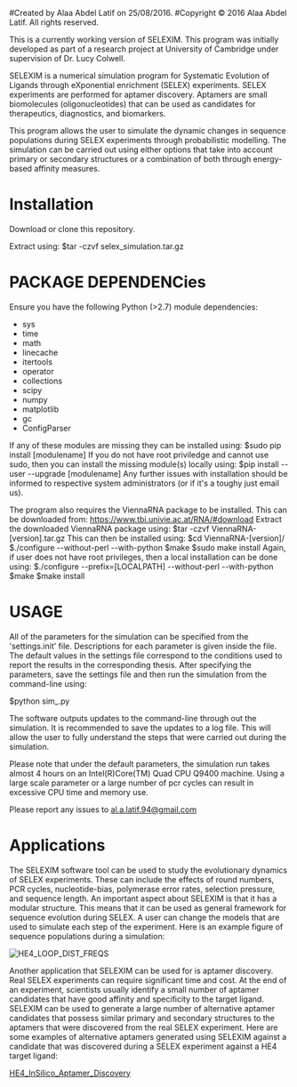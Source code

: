 #Created by Alaa Abdel Latif on 25/08/2016. 
#Copyright © 2016 Alaa Abdel Latif. All rights reserved.

This is a currently working version of SELEXIM. This program was initially developed as part of a research project at University of Cambridge under supervision of Dr. Lucy Colwell. 

SELEXIM is a numerical simulation program for Systematic Evolution of Ligands through eXponential enrichment (SELEX) experiments. SELEX experiments are performed for aptamer discovery. Aptamers are small biomolecules 
(oligonucleotides) that can be used as candidates for therapeutics, diagnostics, and biomarkers. 

This program allows the user to simulate the dynamic changes in sequence populations during SELEX experiments through probabilistic modelling. The simulation can be carried out using either options that take into account primary or secondary structures or a combination of both through energy-based affinity measures. 

Installation
============================
Download or clone this repository.

Extract using:
$tar -czvf selex_simulation.tar.gz

PACKAGE DEPENDENCies
============================
Ensure you have the following Python (>2.7) module dependencies:

- sys
- time
- math
- linecache
- itertools
- operator
- collections
- scipy
- numpy
- matplotlib
- gc
- ConfigParser

If any of these modules are missing they can be installed using:
$sudo pip install [modulename]
If you do not have root priviledge and cannot use sudo, then you can install the missing module(s) locally using:
$pip install --user --upgrade [modulename]
Any further issues with installation should be informed to respective system administrators (or if it's a toughy just email us).

The program also requires the ViennaRNA package to be installed. This can be downloaded from:
https://www.tbi.univie.ac.at/RNA/#download
Extract the downloaded ViennaRNA package using:
$tar -czvf ViennaRNA-[version].tar.gz
This can then be installed using:
$cd ViennaRNA-[version]/
$./configure --without-perl --with-python
$make
$sudo make install
Again, if user does not have root privileges, then a local installation can be done using:
$./configure --prefix=[LOCALPATH] --without-perl --with-python
$make
$make install

USAGE
============================
All of the parameters for the simulation can be specified from the 'settings.init' file. Descriptions for each parameter is given inside the file. The default values in the settings file correspond to the conditions used to report the results in the corresponding thesis. 
After specifying the parameters, save the settings file and then run the simulation from the command-line using:

$python sim_.py

The software outputs updates to the command-line through out the simulation. It is recommended to save the updates 
to a log file. This will allow the user to fully understand the steps that were carried out during the simulation. 

Please note that under the default parameters, the simulation run takes almost 4 hours on an Intel(R)Core(TM) Quad CPU Q9400 machine. Using a large scale parameter or a large number of pcr cycles can result in excessive CPU time and memory use. 

Please report any issues to al.a.latif.94@gmail.com

Applications
============================
The SELEXIM software tool can be used to study the evolutionary dynamics of SELEX experiments. These can include 
the effects of round numbers, PCR cycles, nucleotide-bias, polymerase error rates, selection pressure, and sequence length. An important aspect about SELEXIM is that it has a modular structure. This means that it can be used as general framework for sequence evolution during SELEX. A user can change the models that are used to simulate each 
step of the experiment. Here is an example figure of sequence populations during a simulation:

![HE4_LOOP_DIST_FREQS](plots/he4_loop_small_SELEX_Analytics_distFreqs-1.png)

Another application that SELEXIM can be used for is aptamer discovery. Real SELEX experiments can require significant time and cost. At the end of an experiment, scientists usually identify a small number of aptamer candidates that have good affinity and specificity to the target ligand. SELEXIM can be used to generate a large number of alternative aptamer candidates that possess similar primary and secondary structures to the aptamers that were discovered from the real SELEX experiment. Here are some examples of alternative aptamers generated using SELEXIM against a candidate that was discovered during a SELEX experiment against a HE4 target ligand:

[HE4_InSilico_Aptamer_Discovery](plots/InSilico_Apt_Discovery-1.png)
